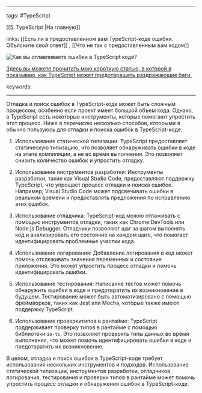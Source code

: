 ____

tags: #TypeScript 

[[5. TypeScript |На главную]]

links: [[Есть ли в предоставленном вам TypeScript-коде ошибки. Объясните свой ответ]] , [[Что не так с предоставленным вам кодом]]

![Как вы отлавливаете ошибки в TypeScript коде?](https://youtu.be/DQ0BLu6rZYc?t=802)

[Здесь вы можете прочитать мою короткую статью, в которой я показываю, как TypeScript может предотвращать раздражающие баги.](https://www.doabledanny.com/why-typescript-over-javascript)

keywords:

_____

Отладка и поиск ошибок в TypeScript-коде может быть сложным процессом, особенно если проект имеет большой объем кода. Однако, в TypeScript есть некоторые инструменты, которые помогают упростить этот процесс. Ниже я перечислю несколько способов, которыми я обычно пользуюсь для отладки и поиска ошибок в TypeScript-коде:

1.  Использование статической типизации: TypeScript предоставляет статическую типизацию, что позволяет обнаруживать ошибки в коде на этапе компиляции, а не во время выполнения. Это позволяет снизить количество ошибок и упростить отладку.
    
2.  Использование инструментов разработки: Инструменты разработки, такие как Visual Studio Code, предоставляют поддержку TypeScript, что упрощает процесс отладки и поиска ошибок. Например, Visual Studio Code может подсвечивать ошибки в реальном времени и предоставлять предложения по исправлению этих ошибок.
    
3.  Использование отладчика: TypeScript-код можно отлаживать с помощью инструментов отладки, таких как Chrome DevTools или Node.js Debugger. Отладчики позволяют шаг за шагом выполнять код и анализировать его состояние на каждом шаге, что помогает идентифицировать проблемные участки кода.
    
4.  Использование логирования: Добавление логирования в код может помочь отслеживать значения переменных и состояние приложения. Это может упростить процесс отладки и помочь идентифицировать ошибки.
    
5.  Использование тестирования: Написание тестов может помочь обнаружить ошибки в коде и предотвратить их возникновение в будущем. Тестирование может быть автоматизировано с помощью фреймворков, таких как Jest или Mocha, которые также имеют поддержку TypeScript.
    
6.  Использование проверкитипов в рантайме: TypeScript поддерживает проверку типов в рантайме с помощью библиотеки `io-ts`. Это позволяет проверять типы данных во время выполнения, что может помочь идентифицировать ошибки в коде и предотвратить их возникновение.
    

В целом, отладка и поиск ошибок в TypeScript-коде требует использования нескольких инструментов и подходов. Использование статической типизации, инструментов разработки, отладчиков, логирования, тестирования и проверки типов в рантайме может помочь упростить процесс отладки и обнаружения ошибок в TypeScript-коде.